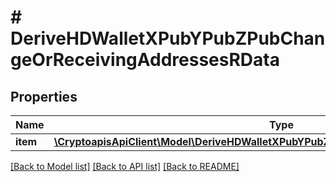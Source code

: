 # # DeriveHDWalletXPubYPubZPubChangeOrReceivingAddressesRData

## Properties

Name | Type | Description | Notes
------------ | ------------- | ------------- | -------------
**item** | [**\CryptoapisApiClient\Model\DeriveHDWalletXPubYPubZPubChangeOrReceivingAddressesRI**](DeriveHDWalletXPubYPubZPubChangeOrReceivingAddressesRI.md) |  |

[[Back to Model list]](../../README.md#models) [[Back to API list]](../../README.md#endpoints) [[Back to README]](../../README.md)
